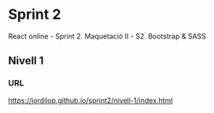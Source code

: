 # Sprint 2
React online - Sprint 2. Maquetació II - S2. Bootstrap &amp; SASS

## Nivell 1
### URL
https://jordilop.github.io/sprint2/nivell-1/index.html
